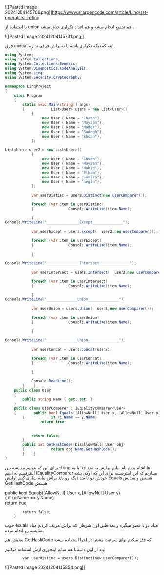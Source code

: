 ![[Pasted image 20241204145706.png]]https://www.sharpencode.com/article/Linq/set-operators-in-linq

با استفاده از union هم تجمیع انجام میشه و هم اعداد تکراری حذق میشه .

![[Pasted image 20241204145731.png]]

فرق concat اینه که دیگه تکراری باشه یا نه براش فرقی نداره.

```csharp
using System;  
using System.Collections;  
using System.Collections.Generic;  
using System.Diagnostics.CodeAnalysis;  
using System.Linq;  
using System.Security.Cryptography;  
  
namespace LinqProject  
{  
    class Program  
    {  
        static void Main(string[] args)  
        {            List<User> users = new List<User>()  
            {  
                 new User { Name = "Ehsan"},  
                 new User { Name = "Maysam"},  
                 new User { Name = "Nader"},  
                 new User { Name = "Sadegh"},  
                 new User { Name = "Ehsan"},  
            };      
              
List<User> user2 = new List<User>()  
            {  
                 new User { Name = "Ehsan"},  
                 new User { Name = "Maysam"},  
                 new User { Name = "Nahid"},  
                 new User { Name = "Elham"},  
                 new User { Name = "Samira"},  
                 new User { Name = "negin"},  
            };  
  
            var userDistinc = users.Distinct(new userComparer());  
  
            foreach (var item in userDistinc)  
            {                Console.WriteLine(item.Name);  
  
            }              
Console.WriteLine("_______________Except______________");  
  
            var userExcept = users.Except(  user2,new userComparer());  
  
            foreach (var item in userExcept)  
            {                Console.WriteLine(item.Name);  
  
            }              
              
Console.WriteLine("_______________Intersect______________");  
  
            var userIntersect = users.Intersect(  user2,new userComparer());  
  
            foreach (var item in userIntersect)  
            {                Console.WriteLine(item.Name);  
  
            }              
Console.WriteLine("______________Union______________");  
  
            var userUnion = users.Union(  user2,new userComparer());  
  
            foreach (var item in userUnion)  
            {                Console.WriteLine(item.Name);  
  
            }              
              
Console.WriteLine("______________Union______________");  
  
            var userConcat = users.Concat(user2);  
  
            foreach (var item in userConcat)  
            {                Console.WriteLine(item.Name);  
  
            }  
  
            Console.ReadLine();  
        }    }  
    public class User  
    {  
        public string Name { get; set; }  
    }  
    public class userComparer : IEqualityComparer<User>  
    {        public bool Equals([AllowNull] User x, [AllowNull] User y)  
        {            if (x.Name == y.Name)  
                return true;  
  
  
            return false;  
        }  
        public int GetHashCode([DisallowNull] User obj)  
        {            return obj.Name.GetHashCode();  
        }    }  
}
```


برای این که بتونیم مقایسه بین string ها انجام بدیم باید بیایم برایش یه متد جدا با یه اینترفیس به اسم IEqualityComparer بسازیم که این اینترفیسه برای این که اوکی بشه خودش دو تا متد دیگه رو باید براش پیاده سازی کنیم اولیش Equals هستش و بعدیش GetHashCode هستش 


 public bool Equals([AllowNull] User x, [AllowNull] User y)  
        {            if (x.Name == y.Name)  
                return true;  
  
  
            return false;  
        } 


خوب equals میاد دو تا عضو میگیره و بعد طبق اون شرطی که براش تعریف کردیم میاد مقایسه رو انجام میده.

بعدیش هم GetHashCode که فکر میکنم برای سرعت بیشتر در اجرا استفاده میشه.

بعد از اون داستانا هم میایم اینجوری ازش استفاده میکنیم:

            var userDistinc = users.Distinct(new userComparer());  

![[Pasted image 20241204145854.png]]